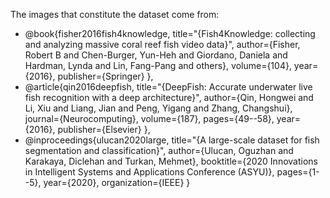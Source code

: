 The images that constitute the dataset come from:

* @book{fisher2016fish4knowledge,
  title="{Fish4Knowledge: collecting and analyzing massive coral reef fish video data}",
  author={Fisher, Robert B and Chen-Burger, Yun-Heh and Giordano, Daniela and Hardman, Lynda and Lin, Fang-Pang and others},
  volume={104},
  year={2016},
  publisher={Springer}
},
* @article{qin2016deepfish,
  title="{DeepFish: Accurate underwater live fish recognition with a deep architecture}",
  author={Qin, Hongwei and Li, Xiu and Liang, Jian and Peng, Yigang and Zhang, Changshui},
  journal={Neurocomputing},
  volume={187},
  pages={49--58},
  year={2016},
  publisher={Elsevier}
},
* @inproceedings{ulucan2020large,
  title="{A large-scale dataset for fish segmentation and classification}",
  author={Ulucan, Oguzhan and Karakaya, Diclehan and Turkan, Mehmet},
  booktitle={2020 Innovations in Intelligent Systems and Applications Conference (ASYU)},
  pages={1--5},
  year={2020},
  organization={IEEE}
}
